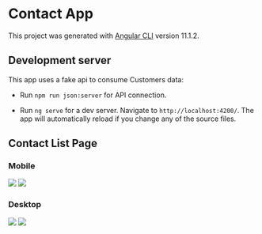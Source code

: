 # Contact App

This project was generated with [Angular CLI](https://github.com/angular/angular-cli) version 11.1.2.

## Development server

This app uses a fake api to consume Customers data:

  - Run `npm run json:server` for API connection.
  
  - Run `ng serve` for a dev server. Navigate to `http://localhost:4200/`. The app will automatically reload if you change any of the source files.

## Contact List Page

### Mobile
![](https://i.imgur.com/j6aURJv.png) ![](https://i.imgur.com/n63G4ZQ.png)

### Desktop
![](https://i.imgur.com/usLGTbI.png)
![](https://i.imgur.com/peSRuEs.png)

